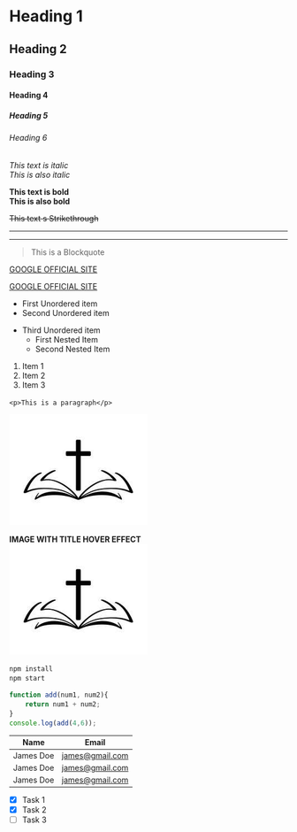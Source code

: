 <!-- Heading -->
# Heading 1
## Heading 2
### Heading 3
#### Heading 4
##### Heading 5
###### Heading 6

<!-- Italics -->
<!-- We use * or _ for italics -->
*This text is italic* <br>
_This is also italic_

<!-- Bold or Strong -->
<!-- We use ** or __ ie double of * or double of _ -->
**This text is bold** <br>
__This is also bold__

<!-- Strikethrough -->
<!-- We  double of~ i.e:  ~~ -->
~~This text s Strikethrough~~

<!-- Horizontal Rule -->
<!-- We use triple hyphens or triple underscores i.e  --- or ___ -->
___
---

<!-- Blockquotes -->
<!-- We use greater than sign >  -->
> This is a Blockquote

<!-- Links -->
<!-- We put the text we want for the link in brackets [Vals Project] and the link itself is placed in paranthesis ("your link") -->
[GOOGLE OFFICIAL SITE](https://google.com)
<!-- if you want a title to show when you hover over the link when at end of link in parenthesis put your title message in quotes -->
[GOOGLE OFFICIAL SITE](https://google.com "link to google")

<!-- Unordered List -->
<!-- You use * for each item of the unordered list -->
* First Unordered item
* Second Unordered item
<!-- For nested Items -->
* Third Unordered item
    * First Nested Item
    * Second Nested Item

<!-- Ordered List -->
<!-- Always use 1. before typing the item -->
1. Item 1
1. Item 2 
1. Item 3

<!-- Inline code block -->
<!-- We use backticks `` -->
`<p>This is a paragraph</p>`

<!-- Images -->
<!-- Similar to link, just that we put exclamation before bracket, and in the parenthesis you put the location of the image -->
![Logo Image](image.png)
<!-- if you want image hover title -->
**IMAGE WITH TITLE HOVER EFFECT** <BR>
![Logo Image](image.png "Christian Logo")

<!-- Github Markdown -->

<!-- Code Blocks-->
```bash
npm install 
npm start

```
```JavaScript
function add(num1, num2){
    return num1 + num2;
}
console.log(add(4,6));
```
<!-- Tables -->
|Name     | Email         |
|---------|---------------|
|James Doe|james@gmail.com|
|James Doe|james@gmail.com|
|James Doe|james@gmail.com|

<!-- Tasklists  Kinda Like Checkboxes -->
<!-- the ones with X brackets are completed tasks, brackets without x but instead one tiny space are tasks yet to be completed. It would be properly visible on github -->
* [x] Task 1
* [x] Task 2
* [ ] Task 3
